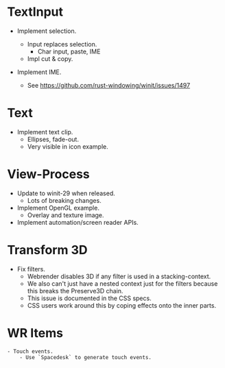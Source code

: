 # TextInput

* Implement selection.
    - Input replaces selection.
        - Char input, paste, IME
    - Impl cut & copy.

* Implement IME.
    - See https://github.com/rust-windowing/winit/issues/1497

# Text

* Implement text clip.
    - Ellipses, fade-out.
    - Very visible in icon example.

# View-Process

* Update to winit-29 when released.
    - Lots of breaking changes.
* Implement OpenGL example.
    - Overlay and texture image.
* Implement automation/screen reader APIs.

# Transform 3D

* Fix filters.
    - Webrender disables 3D if any filter is used in a stacking-context.
    - We also can't just have a nested context just for the filters because this breaks the Preserve3D chain.
    - This issue is documented in the CSS specs.
    - CSS users work around this by coping effects onto the inner parts.

# WR Items
    - Touch events.
        - Use `Spacedesk` to generate touch events.
